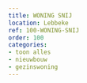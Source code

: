 ```yaml
---
title: WONING SNIJ
location: Lebbeke
ref: 100-WONING-SNIJ
order: 100
categories:
- toon alles
- nieuwbouw
- gezinswoning
---
```

